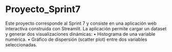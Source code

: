 # Proyecto_Sprint7
Este proyecto corresponde al Sprint 7 y consiste en una aplicación web interactiva construida con Streamlit.
La aplicación permite cargar un dataset y generar dos visualizaciones dinámicas:
	•	Histograma de una variable numérica.
	•	Gráfico de dispersión (scatter plot) entre dos variables seleccionadas.